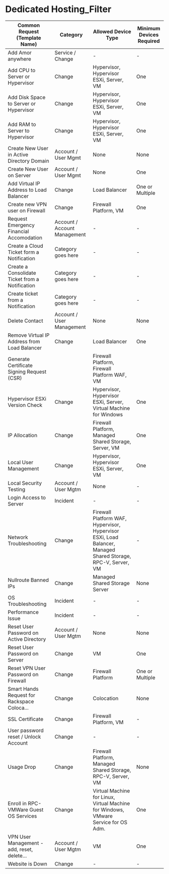 # Dedicated Hosting_Filter
| Common Request (Template Name)| Category | Allowed Device Type | Minimum Devices Required |
| ----------------------------- | -------- | ------------------- | ------------------------ |
| Add Amor anywhere| Service / Change |    - |  - |
| Add CPU to Server or Hypervisor | Change  | Hypervisor, Hypervisor ESXi, Server, VM|  One |                                      
| Add Disk Space to Server or Hypervisor | Change | Hypervisor, Hypervisor ESXi, Server, VM | One |  
| Add RAM to Server to Hypervisor | Change | Hypervisor, Hypervisor ESXi, Server, VM | One |  
| Create New User in Active Directory Domain | Account / User Mgmt | None | None |
| Create New User on Server                  | Account / User Mgmt | None | One |
| Add Virtual IP Address to Load Balancer | Change | Load Balancer | One or Multiple |
| Create new VPN user on Firewall | Change | Firewall Platform, VM | One |
| Request Emergency Financial Accomodation | Account / Account Management | - | - |
| Create a Cloud Ticket form a Notification | Category goes here | - | - |
| Create a Consolidate Ticket from a Notification | Category goes here | - | - |
| Create ticket from a Notification | Category goes here | - | - |
| Delete Contact | Account / User Management | None | None |
| Remove Virtual IP Address from Load Balancer | Change | Load Balancer | One |
| Generate Certificate Signing Request (CSR)   |        | Firewall Platform, Firewall Platform WAF, VM | 
| Hypervisor ESXi Version Check | Change | Hypervisor, Hypervisor ESXi, Server, Virtual Machine for Windows | One |
| IP Allocation                 | Change | Firewall Platform, Managed Shared Storage, Server, VM | One |
| Local User Management | Change | Hypervisor, Hypervisor ESXi, Server, VM | One |
| Local Security Testing | Account / User Mgtm | None | - |
| Login Access to Server | Incident | - | - |
| Network Troubleshooting | Change | Firewall Platform WAF, Hypervisor, Hypervisor ESXi, Load Balancer, Managed Shared Storage, RPC-V, Server, VM | - |
| Nullroute Banned IPs | Change | Managed Shared Storage Server | None |
| OS Troubleshooting | Incident | - | - |
| Performance Issue | Incident | - | - |
| Reset User Password on Active Directory | Account / User Mgtm | None | None |
| Reset User Password on Server | Change | VM | One |
| Reset VPN User Password on Firewall | Change | Firewall Platform | One or Multiple |
| Smart Hands Request for Rackspace Coloca...| Change | Colocation | None |
| SSL Certificate | Change | Firewall Platform, VM | - |
| User password reset / Unlock Account | Change | - | - |
| Usage Drop | Change | Firewall Platform, Managed Shared Storage, RPC-V, Server, VM | None |
| Enroll in RPC-VMWare Guest OS Services | Change | Virtual Machine for Linux, Virtual Machine for Windows, VMware Service for OS Adm. | One |
| VPN User Management - add, reset, delete…| Account / User Mgtm | VM | One |
| Website is Down | Change | - | - |

